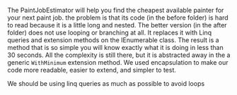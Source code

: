 ﻿The PaintJobEstimator will help you find the cheapest available painter for your next paint job.
the problem is that its code (in the before folder) is hard to read because it is a little long and nested.
The better version (in the after folder) does not use looping or branching at all. It replaces it with Linq queries
and extension methods on the IEnumerable class. The result is a method that is so simple you will know exactly what it is
doing in less than 30 seconds. All the complexity is still there, but it is abstracted away in the a generic `WithMinimum`
extension method. We used encapsulation to make our code more readable, easier to extend, and simpler to test.

We should be using linq queries as much as possible to avoid loops
